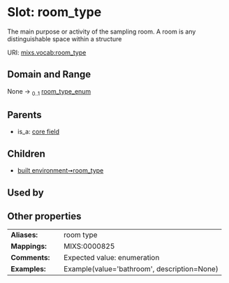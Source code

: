 
# Slot: room_type


The main purpose or activity of the sampling room. A room is any distinguishable space within a structure

URI: [mixs.vocab:room_type](https://w3id.org/mixs/vocab/room_type)


## Domain and Range

None &#8594;  <sub>0..1</sub> [room_type_enum](room_type_enum.md)

## Parents

 *  is_a: [core field](core_field.md)

## Children

 *  [built environment➞room_type](built_environment_room_type.md)

## Used by


## Other properties

|  |  |  |
| --- | --- | --- |
| **Aliases:** | | room type |
| **Mappings:** | | MIXS:0000825 |
| **Comments:** | | Expected value: enumeration |
| **Examples:** | | Example(value='bathroom', description=None) |


